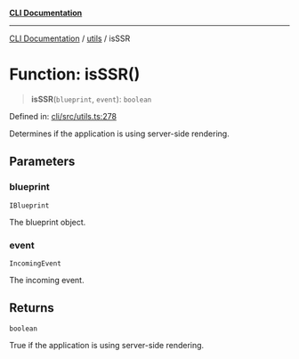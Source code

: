 [**CLI Documentation**](../../README.md)

***

[CLI Documentation](../../README.md) / [utils](../README.md) / isSSR

# Function: isSSR()

> **isSSR**(`blueprint`, `event`): `boolean`

Defined in: [cli/src/utils.ts:278](https://github.com/stonemjs/cli/blob/df49bf1f270a78a61946870e36ae0b10d02482b3/src/utils.ts#L278)

Determines if the application is using server-side rendering.

## Parameters

### blueprint

`IBlueprint`

The blueprint object.

### event

`IncomingEvent`

The incoming event.

## Returns

`boolean`

True if the application is using server-side rendering.
